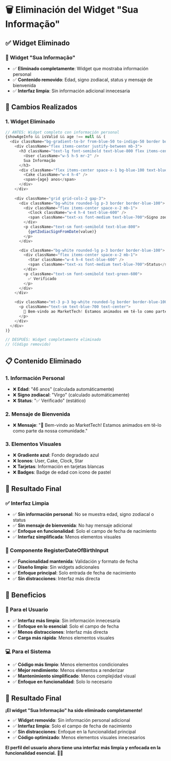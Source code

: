 # 🗑️ Eliminación del Widget "Sua Informação"

## ✅ **Widget Eliminado**

### **📱 Widget "Sua Informação"**
- ✅ **Eliminado completamente**: Widget que mostraba información personal
- ✅ **Contenido removido**: Edad, signo zodiacal, status y mensaje de bienvenida
- ✅ **Interfaz limpia**: Sin información adicional innecesaria

## 🔧 **Cambios Realizados**

### **1. Widget Eliminado**
```typescript
// ANTES: Widget completo con información personal
{showAgeInfo && isValid && age !== null && (
  <div className="bg-gradient-to-br from-blue-50 to-indigo-50 border border-blue-200 rounded-xl p-4 shadow-sm">
    <div className="flex items-center justify-between mb-3">
      <h3 className="text-lg font-semibold text-blue-800 flex items-center">
        <User className="w-5 h-5 mr-2" />
        Sua Informação
      </h3>
      <div className="flex items-center space-x-1 bg-blue-100 text-blue-800 px-2 py-1 rounded-full text-xs font-medium">
        <Cake className="w-4 h-4" />
        <span>{age} anos</span>
      </div>
    </div>
    
    <div className="grid grid-cols-2 gap-3">
      <div className="bg-white rounded-lg p-3 border border-blue-100">
        <div className="flex items-center space-x-2 mb-1">
          <Clock className="w-4 h-4 text-blue-600" />
          <span className="text-xs font-medium text-blue-700">Signo zodiacal</span>
        </div>
        <p className="text-sm font-semibold text-blue-800">
          {getZodiacSignFromDate(value)}
        </p>
      </div>

      <div className="bg-white rounded-lg p-3 border border-blue-100">
        <div className="flex items-center space-x-2 mb-1">
          <Star className="w-4 h-4 text-blue-600" />
          <span className="text-xs font-medium text-blue-700">Status</span>
        </div>
        <p className="text-sm font-semibold text-green-600">
          ✅ Verificado
        </p>
      </div>
    </div>

    <div className="mt-3 p-3 bg-white rounded-lg border border-blue-100">
      <p className="text-sm text-blue-700 text-center">
        🎉 Bem-vindo ao MarketTech! Estamos animados em tê-lo como parte da nossa comunidade.
      </p>
    </div>
  </div>
)}

// DESPUÉS: Widget completamente eliminado
// (Código removido)
```

## 📋 **Contenido Eliminado**

### **1. Información Personal**
- ❌ **Edad**: "46 anos" (calculada automáticamente)
- ❌ **Signo zodiacal**: "Virgo" (calculado automáticamente)
- ❌ **Status**: "✅ Verificado" (estático)

### **2. Mensaje de Bienvenida**
- ❌ **Mensaje**: "🎉 Bem-vindo ao MarketTech! Estamos animados em tê-lo como parte da nossa comunidade."

### **3. Elementos Visuales**
- ❌ **Gradiente azul**: Fondo degradado azul
- ❌ **Iconos**: User, Cake, Clock, Star
- ❌ **Tarjetas**: Información en tarjetas blancas
- ❌ **Badges**: Badge de edad con icono de pastel

## 🎯 **Resultado Final**

### **✅ Interfaz Limpia**
- ✅ **Sin información personal**: No se muestra edad, signo zodiacal o status
- ✅ **Sin mensaje de bienvenida**: No hay mensaje adicional
- ✅ **Enfoque en funcionalidad**: Solo el campo de fecha de nacimiento
- ✅ **Interfaz simplificada**: Menos elementos visuales

### **📱 Componente RegisterDateOfBirthInput**
- ✅ **Funcionalidad mantenida**: Validación y formato de fecha
- ✅ **Diseño limpio**: Sin widgets adicionales
- ✅ **Enfoque principal**: Solo entrada de fecha de nacimiento
- ✅ **Sin distracciones**: Interfaz más directa

## 🌟 **Beneficios**

### **👤 Para el Usuario**
- ✅ **Interfaz más limpia**: Sin información innecesaria
- ✅ **Enfoque en lo esencial**: Solo el campo de fecha
- ✅ **Menos distracciones**: Interfaz más directa
- ✅ **Carga más rápida**: Menos elementos visuales

### **💻 Para el Sistema**
- ✅ **Código más limpio**: Menos elementos condicionales
- ✅ **Mejor rendimiento**: Menos elementos a renderizar
- ✅ **Mantenimiento simplificado**: Menos complejidad visual
- ✅ **Enfoque en funcionalidad**: Solo lo necesario

## 🎉 **Resultado Final**

**¡El widget "Sua Informação" ha sido eliminado completamente!**

- ✅ **Widget removido**: Sin información personal adicional
- ✅ **Interfaz limpia**: Solo el campo de fecha de nacimiento
- ✅ **Sin distracciones**: Enfoque en la funcionalidad principal
- ✅ **Código optimizado**: Menos elementos visuales innecesarios

**El perfil del usuario ahora tiene una interfaz más limpia y enfocada en la funcionalidad esencial.** 🎯✨
